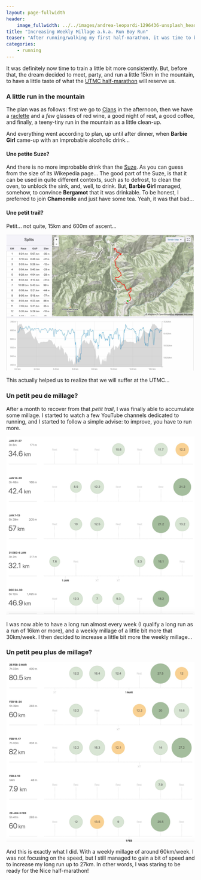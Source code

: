 ```yaml
---
layout: page-fullwidth
header:
    image_fullwidth: ../../images/andrea-leopardi-1296436-unsplash_header.jpg
title: "Increasing Weekly Millage a.k.a. Run Boy Run"
teaser: "After running/walking my first half-marathon, it was time to be more consistent and run more."
categories:
    - running
---
```


It was definitely now time to train a little bit more consistently. 
But, before that, the dream decided to meet, party, and run a little 15km in the mountain, to have a little taste of what the [UTMC half-marathon](https://www.utmc.fr) will reserve us.

### A little run in the mountain 

The plan was as follows: first we go to [Clans](https://en.wikipedia.org/wiki/Clans,_Alpes-Maritimes)
 in the afternoon, then we have a [raclette](https://en.wikipedia.org/wiki/Raclette) and a *few* glasses of red wine, 
 a good night of rest, a good coffee, and finally, a teeny-tiny run in the mountain as a little clean-up.

And everything went according to plan, up until after dinner,
when **Barbie Girl** came-up with an improbable alcoholic drink...

#### Une petite Suze?

And there is no more improbable drink than the [Suze](https://en.wikipedia.org/wiki/Suze_(drink)). 
As you can guess from the size of its Wikepedia page... The good part of the Suze, is that it can be used in quite different contexts, 
such as to defrost, to clean the oven, to unblock the sink, and, well, to drink. But, **Barbie Girl** managed, somehow, 
to convince **Bergamot** that it was drinkable.
To be honest, I preferred to join **Chamomile** and just have some tea.
Yeah, it was that bad...

#### Une petit trail?

Petit... not quite, 15km and 600m of ascent...

<img src="../../images/clans15k-1.jpg" alt="">

This actually helped us to realize that we will suffer at the UTMC... 

### Un petit peu de millage? 

After a month to recover from that *petit trail*, I was finally able to accumulate some millage.
I started to watch a few YouTube channels dedicated to running, and I started to follow a 
simple advise: to improve, you have to run more.

<img src="../../images/5week-log2.jpg" alt="">

I was now able to have a long run almost every week (I qualify a long run as a run of 16km or more), 
and a weekly millage of a little bit more that 30km/week. I then decided to increase a little bit more the weekly 
millage... 

### Un petit peu plus de millage? 


<img src="../../images/5week-log3.jpg" alt="">


And this is exactly what I did. With a weekly millage of around 60km/week. 
I was not focusing on the speed, but I still managed to gain a bit of speed and to 
increase my long run up to 27km. In other words, I was staring to be ready for
the Nice half-marathon!
